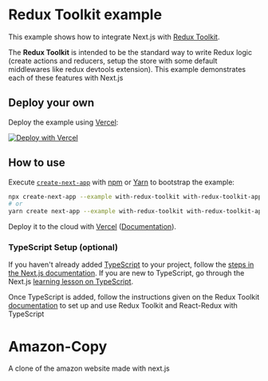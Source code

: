 # Redux Toolkit example

This example shows how to integrate Next.js with [Redux Toolkit](https://redux-toolkit.js.org).

The **Redux Toolkit** is intended to be the standard way to write Redux logic (create actions and reducers, setup the store with some default middlewares like redux devtools extension). This example demonstrates each of these features with Next.js

## Deploy your own

Deploy the example using [Vercel](https://vercel.com?utm_source=github&utm_medium=readme&utm_campaign=next-example):

[![Deploy with Vercel](https://vercel.com/button)](https://vercel.com/new/git/external?repository-url=https://github.com/vercel/next.js/tree/canary/examples/with-redux-toolkit&project-name=with-redux-toolkit&repository-name=with-redux-toolkit)

## How to use

Execute [`create-next-app`](https://github.com/vercel/next.js/tree/canary/packages/create-next-app) with [npm](https://docs.npmjs.com/cli/init) or [Yarn](https://yarnpkg.com/lang/en/docs/cli/create/) to bootstrap the example:

```bash
npx create-next-app --example with-redux-toolkit with-redux-toolkit-app
# or
yarn create next-app --example with-redux-toolkit with-redux-toolkit-app
```

Deploy it to the cloud with [Vercel](https://vercel.com/new?utm_source=github&utm_medium=readme&utm_campaign=next-example) ([Documentation](https://nextjs.org/docs/deployment)).

### TypeScript Setup (optional)

If you haven't already added [TypeScript](https://www.typescriptlang.org/) to your project, follow the [steps in the Next.js documentation](https://nextjs.org/docs/basic-features/typescript). If you are new to TypeScript, go through the Next.js [learning lesson on TypeScript](https://nextjs.org/learn/excel/TypeScript).

Once TypeScript is added, follow the instructions given on the Redux Toolkit [documentation](https://redux-toolkit.js.org/tutorials/TypeScript) to set up and use Redux Toolkit and React-Redux with TypeScript

# Amazon-Copy
A clone of the amazon website made with next.js
